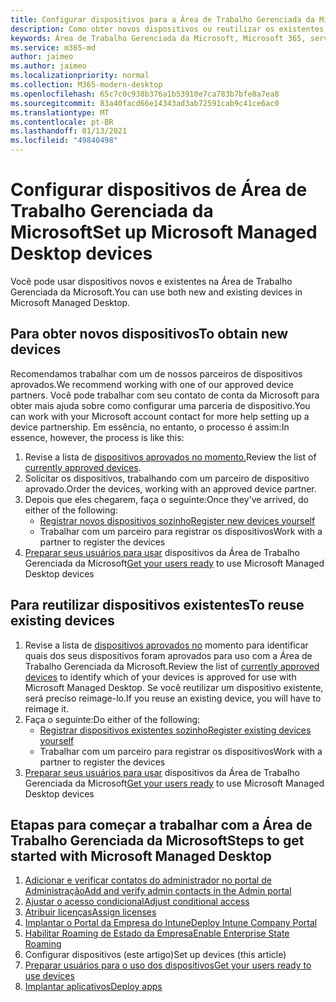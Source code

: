 ```yaml
---
title: Configurar dispositivos para a Área de Trabalho Gerenciada da Microsoft
description: Como obter novos dispositivos ou reutilizar os existentes que se qualificam
keywords: Área de Trabalho Gerenciada da Microsoft, Microsoft 365, serviço, documentação
ms.service: m365-md
author: jaimeo
ms.author: jaimeo
ms.localizationpriority: normal
ms.collection: M365-modern-desktop
ms.openlocfilehash: 65c7c0c938b376a1b53910e7ca783b7bfe8a7ea8
ms.sourcegitcommit: 83a40facd66e14343ad3ab72591cab9c41ce6ac0
ms.translationtype: MT
ms.contentlocale: pt-BR
ms.lasthandoff: 01/13/2021
ms.locfileid: "49840498"
---
```

# <a name="set-up-microsoft-managed-desktop-devices"></a><span data-ttu-id="aa23e-104">Configurar dispositivos de Área de Trabalho Gerenciada da Microsoft</span><span class="sxs-lookup"><span data-stu-id="aa23e-104">Set up Microsoft Managed Desktop devices</span></span>

<span data-ttu-id="aa23e-105">Você pode usar dispositivos novos e existentes na Área de Trabalho Gerenciada da Microsoft.</span><span class="sxs-lookup"><span data-stu-id="aa23e-105">You can use both new and existing devices in Microsoft Managed Desktop.</span></span>

## <a name="to-obtain-new-devices"></a><span data-ttu-id="aa23e-106">Para obter novos dispositivos</span><span class="sxs-lookup"><span data-stu-id="aa23e-106">To obtain new devices</span></span>

<span data-ttu-id="aa23e-107">Recomendamos trabalhar com um de nossos parceiros de dispositivos aprovados.</span><span class="sxs-lookup"><span data-stu-id="aa23e-107">We recommend working with one of our approved device partners.</span></span> <span data-ttu-id="aa23e-108">Você pode trabalhar com seu contato de conta da Microsoft para obter mais ajuda sobre como configurar uma parceria de dispositivo.</span><span class="sxs-lookup"><span data-stu-id="aa23e-108">You can work with your Microsoft account contact for more help setting up a device partnership.</span></span> <span data-ttu-id="aa23e-109">Em essência, no entanto, o processo é assim:</span><span class="sxs-lookup"><span data-stu-id="aa23e-109">In essence, however, the process is like this:</span></span>

1. <span data-ttu-id="aa23e-110">Revise a lista de [dispositivos aprovados no momento.](../service-description/device-list.md)</span><span class="sxs-lookup"><span data-stu-id="aa23e-110">Review the list of [currently approved devices](../service-description/device-list.md).</span></span>
2. <span data-ttu-id="aa23e-111">Solicitar os dispositivos, trabalhando com um parceiro de dispositivo aprovado.</span><span class="sxs-lookup"><span data-stu-id="aa23e-111">Order the devices, working with an approved device partner.</span></span>
3. <span data-ttu-id="aa23e-112">Depois que eles chegarem, faça o seguinte:</span><span class="sxs-lookup"><span data-stu-id="aa23e-112">Once they've arrived, do either of the following:</span></span>
    - [<span data-ttu-id="aa23e-113">Registrar novos dispositivos sozinho</span><span class="sxs-lookup"><span data-stu-id="aa23e-113">Register new devices yourself</span></span>](register-devices-self.md)
    - <span data-ttu-id="aa23e-114">Trabalhar com um parceiro para registrar os dispositivos</span><span class="sxs-lookup"><span data-stu-id="aa23e-114">Work with a partner to register the devices</span></span>
4. <span data-ttu-id="aa23e-115">[Preparar seus usuários para usar](get-started-devices.md) dispositivos da Área de Trabalho Gerenciada da Microsoft</span><span class="sxs-lookup"><span data-stu-id="aa23e-115">[Get your users ready](get-started-devices.md) to use Microsoft Managed Desktop devices</span></span>

## <a name="to-reuse-existing-devices"></a><span data-ttu-id="aa23e-116">Para reutilizar dispositivos existentes</span><span class="sxs-lookup"><span data-stu-id="aa23e-116">To reuse existing devices</span></span>

1. <span data-ttu-id="aa23e-117">Revise a lista de [dispositivos aprovados no](../service-description/device-list.md) momento para identificar quais dos seus dispositivos foram aprovados para uso com a Área de Trabalho Gerenciada da Microsoft.</span><span class="sxs-lookup"><span data-stu-id="aa23e-117">Review the list of [currently approved devices](../service-description/device-list.md) to identify which of your devices is approved for use with Microsoft Managed Desktop.</span></span> <span data-ttu-id="aa23e-118">Se você reutilizar um dispositivo existente, será preciso reimage-lo.</span><span class="sxs-lookup"><span data-stu-id="aa23e-118">If you reuse an existing device, you will have to reimage it.</span></span>
2. <span data-ttu-id="aa23e-119">Faça o seguinte:</span><span class="sxs-lookup"><span data-stu-id="aa23e-119">Do either of the following:</span></span>
    - [<span data-ttu-id="aa23e-120">Registrar dispositivos existentes sozinho</span><span class="sxs-lookup"><span data-stu-id="aa23e-120">Register existing devices yourself</span></span>](register-reused-devices-self.md)
    - <span data-ttu-id="aa23e-121">Trabalhar com um parceiro para registrar os dispositivos</span><span class="sxs-lookup"><span data-stu-id="aa23e-121">Work with a partner to register the devices</span></span>
3. <span data-ttu-id="aa23e-122">[Preparar seus usuários para usar](get-started-devices.md) dispositivos da Área de Trabalho Gerenciada da Microsoft</span><span class="sxs-lookup"><span data-stu-id="aa23e-122">[Get your users ready](get-started-devices.md) to use Microsoft Managed Desktop devices</span></span>

## <a name="steps-to-get-started-with-microsoft-managed-desktop"></a><span data-ttu-id="aa23e-123">Etapas para começar a trabalhar com a Área de Trabalho Gerenciada da Microsoft</span><span class="sxs-lookup"><span data-stu-id="aa23e-123">Steps to get started with Microsoft Managed Desktop</span></span>

1. [<span data-ttu-id="aa23e-124">Adicionar e verificar contatos do administrador no portal de Administração</span><span class="sxs-lookup"><span data-stu-id="aa23e-124">Add and verify admin contacts in the Admin portal</span></span>](add-admin-contacts.md)
2. [<span data-ttu-id="aa23e-125">Ajustar o acesso condicional</span><span class="sxs-lookup"><span data-stu-id="aa23e-125">Adjust conditional access</span></span>](conditional-access.md)
3. [<span data-ttu-id="aa23e-126">Atribuir licenças</span><span class="sxs-lookup"><span data-stu-id="aa23e-126">Assign licenses</span></span>](assign-licenses.md)
4. [<span data-ttu-id="aa23e-127">Implantar o Portal da Empresa do Intune</span><span class="sxs-lookup"><span data-stu-id="aa23e-127">Deploy Intune Company Portal</span></span>](company-portal.md)
5. [<span data-ttu-id="aa23e-128">Habilitar Roaming de Estado da Empresa</span><span class="sxs-lookup"><span data-stu-id="aa23e-128">Enable Enterprise State Roaming</span></span>](enterprise-state-roaming.md)
6. <span data-ttu-id="aa23e-129">Configurar dispositivos (este artigo)</span><span class="sxs-lookup"><span data-stu-id="aa23e-129">Set up devices (this article)</span></span>
7. [<span data-ttu-id="aa23e-130">Preparar usuários para o uso dos dispositivos</span><span class="sxs-lookup"><span data-stu-id="aa23e-130">Get your users ready to use devices</span></span>](get-started-devices.md)
8. [<span data-ttu-id="aa23e-131">Implantar aplicativos</span><span class="sxs-lookup"><span data-stu-id="aa23e-131">Deploy apps</span></span>](deploy-apps.md)
